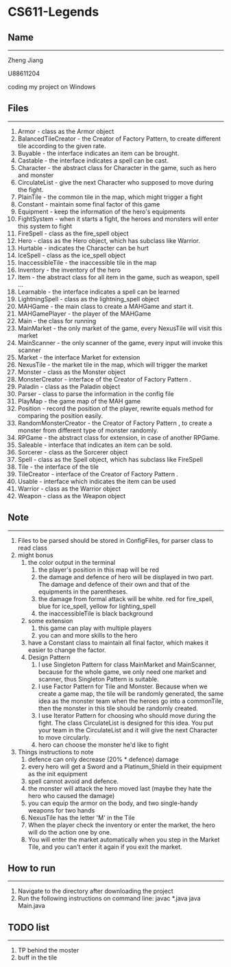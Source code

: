 # CS611-Legends

## Name

---

Zheng Jiang

U88611204

coding my project on Windows


## Files

---
1. Armor - class as the Armor object
2. BalancedTileCreator - the Creator of Factory Pattern, to create different tile according to the given rate.
3. Buyable - the interface indicates an item can be brought.
4. Castable - the interface indicates a spell can be cast.
5. Character - the abstract class for Character in the game, such as hero and monster
6. CirculateList - give the next Character who supposed to move during the fight.
7. PlainTile - the common tile in the map, which might trigger a fight
8. Constant - maintain some final factor of this game
9. Equipment - keep the information of the hero's equipments
10. FightSystem - when it starts a fight, the heroes and monsters will enter this system to fight
11. FireSpell - class as the fire_spell object
12. Hero - class as the Hero object, which has subclass like Warrior.
13. Hurtable - indicates the Character can be hurt
14. IceSpell - class as the ice_spell object
15. InaccessibleTile - the inaccessible tile in the map
16. Inventory - the inventory of the hero
17. Item - the abstract class for all item in the game, such as weapon, spell ...
18. Learnable - the interface indicates a spell can be learned
19. LightningSpell - class as the lightning_spell object
20. MAHGame - the main class to create a MAHGame and start it.
21. MAHGamePlayer - the player of the MAHGame
22. Main - the class for running
23. MainMarket - the only market of the game, every NexusTile will visit this market
24. MainScanner - the only scanner of the game, every input will invoke this scanner
25. Market - the interface Market for extension
26. NexusTile - the market tile in the map, which will trigger the market
27. Monster - class as the Monster object
28. MonsterCreator - interface of the Creator of Factory Pattern .
29. Paladin - class as the Paladin object
30. Parser - class to parse the information in the config file
31. PlayMap - the game map of the MAH game
32. Position - record the position of the player, rewrite equals method for comparing the position easily.
33. RandomMonsterCreator - the Creator of Factory Pattern , to create a monster from different type of monster randomly.
34. RPGame - the abstract class for extension, in case of another RPGame.
35. Saleable - interface that indicates an item can be sold.
36. Sorcerer - class as the Sorcerer object
37. Spell - class as the Spell object, which has subclass like FireSpell
38. Tile - the interface of the tile
39. TileCreator - interface of the Creator of Factory Pattern .
40. Usable - interface which indicates the item can be used
41. Warrior - class as the Warrior object
42. Weapon - class as the Weapon object


## Note

---
1. Files to be parsed should be stored in ConfigFiles, for parser class to read class
2. might bonus
   1. the color output in the terminal
      1. the player's position in this map will be red
      2. the damage and defence of hero will be displayed in two part. The damage and defence of their own and that of the
      equipments in the parentheses.
      3. the damage from formal attack will be white. red for fire_spell, blue for ice_spell, yellow for lighting_spell
      4. the inaccessibleTile is black background
   2. some extension
      1. this game can play with multiple players
      2. you can and more skills to the hero
   3. have a Constant class to maintain all final factor, which makes it easier to change the factor.
   4. Design Pattern
      1. I use Singleton Pattern for class MainMarket and MainScanner, because for the whole game, we only need one market and 
      scanner, thus Singleton Pattern is suitable.
      2. I use Factor Pattern for Tile and Monster. Because when we create a game map, the tile will be randomly generated,
      the same idea as the monster team when the heroes go into a commonTile, then the monster in this tile should be randomly 
      created.
      3. I use Iterator Pattern for choosing who should move during the fight. The class CirculateList is designed for this 
      idea. You put your team in the CirculateList and it will give the next Character to move circularly.
      4. hero can choose the monster he'd like to fight
3. Things instructions to note
   1. defence can only decrease (20% * defence) damage
   2. every hero will get a Sword and a Platinum_Shield in their equipment as the init equipment
   3. spell cannot avoid and defence.
   4. the monster will attack the hero moved last (maybe they hate the hero who caused the damage)
   5. you can equip the armor on the body, and two single-handy weapons for two hands
   6. NexusTile has the letter 'M' in the Tile
   7. When the player check the inventory or enter the market, the hero will do the action one by one.
   8. You will enter the market automatically when you step in the Market Tile, and you can't enter it again if you exit 
   the market.

## How to run

---
1. Navigate to the directory after downloading the project
2. Run the following instructions on command line:
   javac *.java
   java Main.java

## TODO list

---
1. TP behind the moster
2. buff in the tile